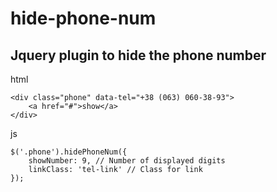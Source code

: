 # hide-phone-num
## Jquery plugin to hide the phone number

html

    <div class="phone" data-tel="+38 (063) 060-38-93">
        <a href="#">show</a>
    </div>

js

    $('.phone').hidePhoneNum({
        showNumber: 9, // Number of displayed digits
        linkClass: 'tel-link' // Class for link
    });
